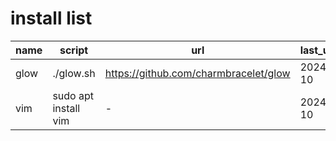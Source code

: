 # install list

|name|script|url|last_updated|
|----|------|---|------------|
| glow | ./glow.sh | https://github.com/charmbracelet/glow | 2024-04-10 |
| vim  | sudo apt install vim | - | 2024-04-10 |
